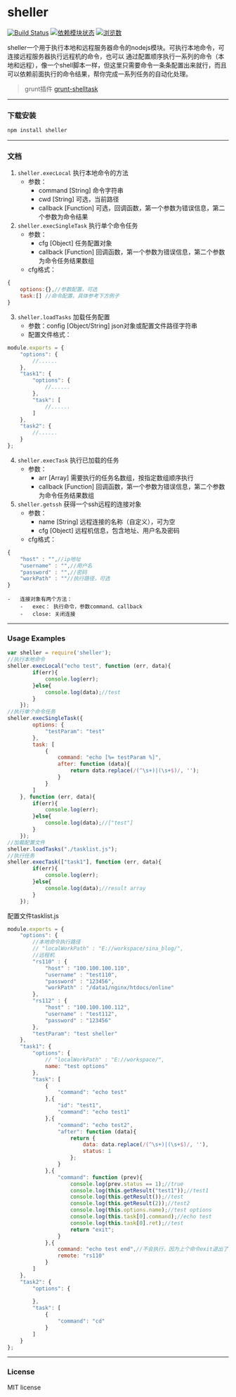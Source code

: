 # sheller
[![Build Status](https://travis-ci.org/RK-WJW/sheller.svg?branch=master)](https://travis-ci.org/RK-WJW/sheller)
[![依赖模块状态](https://david-dm.org/RK-WJW/grunt-shelltask.png)](http://david-dm.org/RK-WJW/grunt-shelltask)
[![浏览数](https://sourcegraph.com/api/repos/github.com/RK-WJW/grunt-shelltask/counters/views.png?no-count)](https://sourcegraph.com/github.com/RK-WJW/grunt-shelltask)


sheller一个用于执行本地和远程服务器命令的nodejs模块。可执行本地命令，可连接远程服务器执行远程机的命令，也可以
通过配置顺序执行一系列的命令（本地和远程），像一个shell脚本一样，但这里只需要命令一条条配置出来就行，而且可以依赖前面执行的命令结果，帮你完成一系列任务的自动化处理。   

>grunt插件 [grunt-shelltask](https://github.com/RK-WJW/grunt-shelltask)

---

### 下载安装
```bash
npm install sheller
```

---

### 文档
1.  `sheller.execLocal` 执行本地命令的方法    
    -   参数：
        -   command [String] 命令字符串    
        -   cwd [String] 可选，当前路径    
        -   callback [Function] 可选，回调函数，第一个参数为错误信息，第二个参数为命令结果    
2.  `sheller.execSingleTask` 执行单个命令任务    
    -   参数：
        -   cfg [Object] 任务配置对象
        -   callback [Function] 回调函数，第一个参数为错误信息，第二个参数为命令任务结果数组    
    -   cfg格式：
```javascript
{
    options:{},//参数配置，可选
    task:[] //命令配置，具体参考下方例子
}
```
3.  `sheller.loadTasks` 加载任务配置
    -   参数：config [Object/String] json对象或配置文件路径字符串
    -   配置文件格式：
```javascript
module.exports = {
    "options": {
        //......
    },
    "task1": {
        "options": {
            //......
        },
        "task": [
            //......
        ]    
    },
    "task2": {
        //......
    } 
};
```
4.  `sheller.execTask` 执行已加载的任务
    -   参数：
        -   arr [Array] 需要执行的任务名数组，按指定数组顺序执行
        -   callback [Function] 回调函数，第一个参数为错误信息，第二个参数为命令任务结果数组
5.  `sheller.getssh` 获得一个ssh远程的连接对象
    -   参数：
        -   name [String] 远程连接的名称（自定义），可为空
        -   cfg [Object] 远程机信息，包含地址、用户名及密码
    -   cfg格式：
```javascript    
{
    "host" : "",//ip地址
    "username" : "",//用户名
    "password" : "",//密码
    "workPath" : ""//执行路径，可选
}
```
    -   连接对象有两个方法：
        -   exec： 执行命令，参数command、callback
        -   close: 关闭连接

---

### Usage Examples
```javascript
var sheller = require('sheller');
//执行本地命令
sheller.execLocal("echo test", function (err, data){
        if(err){
            console.log(err);
        }else{
            console.log(data);//test
        }
    });
//执行单个命令任务
sheller.execSingleTask({
        options: {
            "testParam": "test"
        },
        task: [
            {
                command: "echo [%= testParam %]",
                after: function (data){
                    return data.replace(/(^\s+)|(\s+$)/, '');
                }
            }
        ]
    }, function (err, data){
        if(err){
            console.log(err);
        }else{
            console.log(data);//["test"]
        }
    });
//加载配置文件
sheller.loadTasks("./tasklist.js");
//执行任务
sheller.execTask(["task1"], function (err, data){
        if(err){
            console.log(err);
        }else{
            console.log(data);//result array
        }
    });
```
配置文件tasklist.js
```javascript
module.exports = {
    "options": {
        //本地命令执行路径
        // "localWorkPath" : "E://workspace/sina_blog/",
        //远程机
        "rs110" : {
            "host" : "100.100.100.110",
            "username" : "test110",
            "password" : "123456",
            "workPath" : "/data1/nginx/htdocs/online"
        },
        "rs112" : {
            "host" : "100.100.100.112",
            "username" : "test112",
            "password" : "123456"
        },
        "testParam": "test sheller"
    },
    "task1": {
        "options": {
            // "localWorkPath" : "E://workspace/",
            name: "test options"
        },
        "task": [
            {
                "command": "echo test"
            },{
                "id": "test1",
                "command": "echo test1"
            },{
                "command": "echo test2",
                "after": function (data){
                    return {
                        data: data.replace(/(^\s+)|(\s+$)/, ''),
                        status: 1
                    };
                }
            },{
                "command": function (prev){
                    console.log(prev.status == 1);//true
                    console.log(this.getResult("test1"));//test1
                    console.log(this.getResult());//test
                    console.log(this.getResult(2));//test2
                    console.log(this.options.name);//test options
                    console.log(this.task[0].command);//echo test                    
                    console.log(this.task[0].ret);//test
                    return "exit";
                }
            },{
                command: "echo test end",//不会执行，因为上个命令exit退出了
                remote: "rs110"
            }
        ]    
    },
    "task2": {
        "options": {
        
        },
        "task": [
            {
                "command": "cd"
            }
        ]
    } 
};
```
---

### License

MIT license